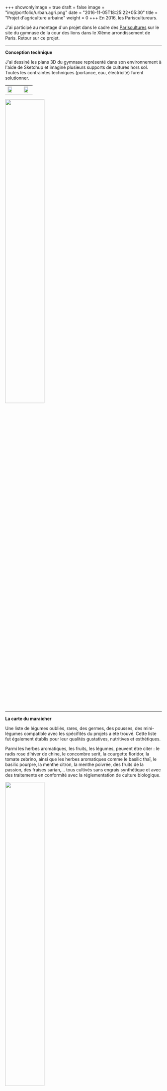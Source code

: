 
+++
showonlyimage = true
draft = false
image = "img/portfolio/urban.agri.png"
date = "2016-11-05T18:25:22+05:30"
title = "Projet d'agriculture urbaine"
weight = 0
+++
En 2016, les Pariscultureurs.
<!--more-->


J'ai participé au montage d'un projet dans le cadre des <a href="http://www.parisculteurs.paris/">Pariscultures</a> sur le site du gymnase de la cour des lions dans le XIème arrondissement de Paris. Retour sur ce projet.

___
<b>Conception technique</b>


J'ai dessiné les plans 3D du gymnase représenté dans son environnement à l'aide de Sketchup et imaginé plusieurs supports de cultures hors sol. Toutes les contraintes techniques (portance, eau, électricité) furent solutionner.

<table>
        <tr>
            <td><img src="/img/urban.agri.vue1.png" height="80%" width="80%"  > </img></td>
            <td></td>
            <td><img src="/img/urban.agri.vue2.png" height="80%" width="80%"  > </img></td>
        </tr>
</table>

<img src="/img/urban.agri.vue3.png" height="50%" width="50%" > </img>
___
<b>La carte du maraicher</b>


Une liste de légumes oubliés, rares, des germes, des pousses, des mini-légumes compatible avec les spécifités du projets a été trouvé. Cette liste fut également établis pour leur qualités gustatives, nutritives et esthétiques.

Parmi les herbes aromatiques, les fruits, les légumes, peuvent être citer : le radis rose
d’hiver de chine, le concombre serit, la courgette floridor, la tomate zebrino, ainsi que les
herbes aromatiques comme le basilic thaï, le basilic pourpre, la menthe citron, la menthe
poivrée, des fruits de la passion, des fraises sarian,... tous cultivés sans engrais synthétique
et avec des traitements en conformité avec la réglementation de culture biologique.

<img src="/img/urban.agri.vue5.png" height="50%" width="50%"> </img>
___

<b>Intégration dans le quatier</b>

Avec mon équipe, nous avons imagé comment intégrer le projet dans la vie de quartier pour donner sa chance au plus grand nombre de reprendre contact avec la nature et de créer un lien nouveau grâce au partage de connaissances et aux pratiques horticoles.

<img src="/img/urban.agri.vue4.png" height="50%" width="50%"> </img>
___
<b>Lauréat du site</b>

Le projet a été lauréat.

<img src="/img/emblematique_cours_des_lions_laureat_plan_de_travail_3_4d833.jpg" height="80%" width="80%"> </img>




